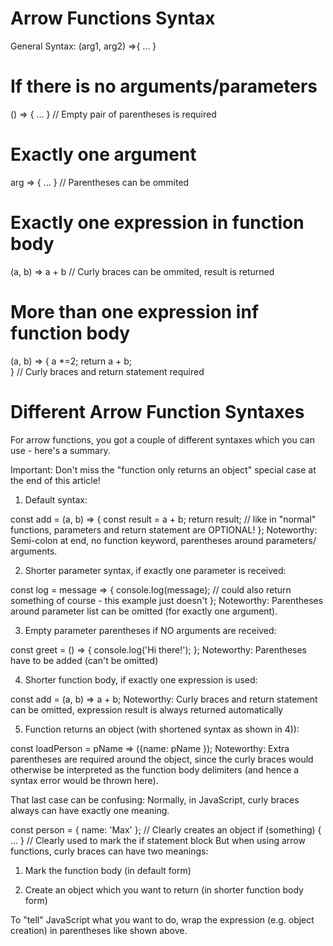 # Arrow Functions Syntax
General Syntax: (arg1, arg2) =>{ ... }

# If there is no arguments/parameters
() => { ... } // Empty pair of parentheses is required

# Exactly one argument
arg => { ... } // Parentheses can be ommited

# Exactly one expression in function body
(a, b) => a + b // Curly braces can be ommited, result is returned

# More than one expression inf function body

(a, b) => {
  a *=2; return a + b;  
} // Curly braces and return statement required


# Different Arrow Function Syntaxes

For arrow functions, you got a couple of different syntaxes which you can use - here's a summary.

Important: Don't miss the "function only returns an object" special case at the end of this article!

1) Default syntax:

const add = (a, b) => {
    const result = a + b;
    return result; // like in "normal" functions, parameters and return statement are OPTIONAL!
};
Noteworthy: Semi-colon at end, no function keyword, parentheses around parameters/ arguments.

2) Shorter parameter syntax, if exactly one parameter is received:

const log = message => {
    console.log(message); // could also return something of course - this example just doesn't
};
Noteworthy: Parentheses around parameter list can be omitted (for exactly one argument).

3) Empty parameter parentheses if NO arguments are received:

const greet = () => {
    console.log('Hi there!');
};
Noteworthy: Parentheses have to be added (can't be omitted)

4) Shorter function body, if exactly one expression is used:

const add = (a, b) => a + b;
Noteworthy: Curly braces and return statement can be omitted, expression result is always returned automatically

5) Function returns an object (with shortened syntax as shown in 4)):

const loadPerson = pName => ({name: pName });
Noteworthy: Extra parentheses are required around the object, since the curly braces would otherwise be interpreted as the function body delimiters (and hence a syntax error would be thrown here).

That last case can be confusing: Normally, in JavaScript, curly braces always can have exactly one meaning.

const person = { name: 'Max' }; // Clearly creates an object
if (something) { ... } // Clearly used to mark the if statement block
But when using arrow functions, curly braces can have two meanings:

1) Mark the function body (in default form)

2) Create an object which you want to return (in shorter function body form)

To "tell" JavaScript what you want to do, wrap the expression (e.g. object creation) in parentheses like shown above.

